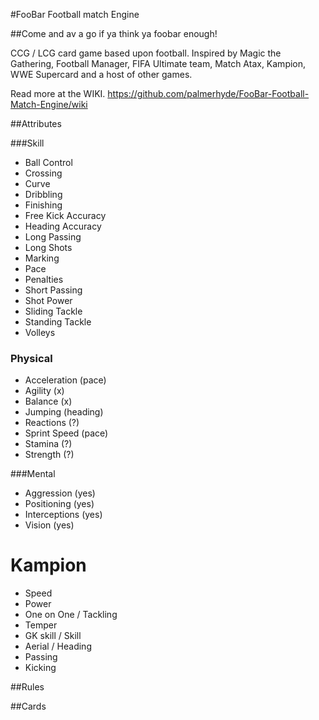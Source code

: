 #FooBar Football match Engine

##Come and av a go if ya think ya foobar enough!

CCG / LCG card game based upon football. Inspired by Magic the Gathering, Football Manager, FIFA Ultimate team, Match Atax, Kampion, WWE Supercard and a host of other games.

Read more at the WIKI.
https://github.com/palmerhyde/FooBar-Football-Match-Engine/wiki

##Attributes

###Skill

* Ball Control
* Crossing
* Curve
* Dribbling
* Finishing
* Free Kick Accuracy
* Heading Accuracy
* Long Passing
* Long Shots
* Marking
* Pace
* Penalties
* Short Passing
* Shot Power
* Sliding Tackle
* Standing Tackle
* Volleys

### Physical

* Acceleration (pace)
* Agility (x)
* Balance (x)
* Jumping (heading)
* Reactions (?)
* Sprint Speed (pace)
* Stamina (?)
* Strength (?)

###Mental

* Aggression (yes)
* Positioning (yes)
* Interceptions (yes)
* Vision (yes)

# Kampion
* Speed
* Power
* One on One / Tackling
* Temper
* GK skill / Skill
* Aerial / Heading
* Passing 
* Kicking


##Rules

##Cards
